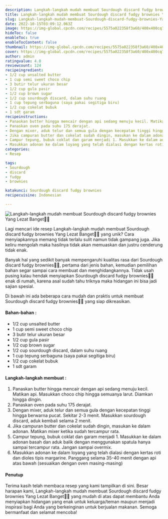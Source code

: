 ```yaml
---
description: Langkah-langkah mudah membuat Sourdough discard fudgy brownies Yang Lezat Banget"
title: Langkah-langkah mudah membuat Sourdough discard fudgy brownies Yang Lezat Banget
slug: Langkah-langkah-mudah-membuat-Sourdough-discard-fudgy-brownies-Yang-Lezat-Banget
date: 2022-10-15T03:09:12.063Z
image: https://img-global.cpcdn.com/recipes/5575a022358f3a60/400x400cq70/photo.jpg
hideToc: false
enableToc: true
enableTocContent: false
thumbnail: https://img-global.cpcdn.com/recipes/5575a022358f3a60/400x400cq70/photo.jpg
cover: https://img-global.cpcdn.com/recipes/5575a022358f3a60/400x400cq70/photo.jpg
author: admin
ratingvalue: 4.8
reviewcount: 124
recipeingredient:
- 1/2 cup unsalted butter
- 1 cup semi sweet choco chip
- 3 butir telur ukuran besar
- 1/2 cup gula pasir
- 1/2 cup brown sugar
- 1/2 cup sourdough discard, dalam suhu ruang
- 1 cup tepung serbaguna (saya pakai segitiga biru)
- 1/2 cup cokelat bubuk
- 1 sdt garam
recipeinstructions:
- Panaskan butter hingga mencair dengan api sedang menuju kecil. Matikan api. Masukkan choco chip hingga semuanya larut. Diamkan hingga dingin.
- Panaskan oven pada suhu 175 derajat.
- Dengan mixer, aduk telur dan semua gula dengan kecepatan tinggi hingga berwarna pucat. Sekitar 2-3 menit. Masukkan sourdough discard, aduk kembali selama 2 menit.
- Jika campuran butter dan cokelat sudah dingin, masukan ke dalam adonan. Matikan mixer ketika sudah tercampur rata.
- Campur tepung, bubuk coklat dan garam menjadi 1. Masukkan ke dalam adonan basah dan aduk balik dengan menggunakan spatula hanya sampai tercampur rata. Jangan sampai overmix.
- Masukkan adonan ke dalam loyang yang telah dialasi dengan kertas roti dan dioles tipis margarine. Panggang selama 35-40 menit dengan api atas bawah (sesuaikan dengan oven masing-masing)
categories:
- Resep

tags:
- Sourdough
- discard
- fudgy
- brownies

katakunci: Sourdough discard fudgy brownies
recipecuisine: Indonesian

---
```


![Langkah-langkah mudah membuat Sourdough discard fudgy brownies Yang Lezat Banget👩‍🍳](https://img-global.cpcdn.com/recipes/5575a022358f3a60/400x400cq70/photo.jpg)

Lagi mencari ide resep Langkah-langkah mudah membuat Sourdough discard fudgy brownies Yang Lezat Banget👩‍🍳 yang unik? Cara menyiapkannya memang tidak terlalu sulit namun tidak gampang juga. Jika keliru mengolah maka hasilnya tidak akan memuaskan dan justru cenderung tidak enak.

Banyak hal yang sedikit banyak mempengaruhi kualitas rasa dari Sourdough discard fudgy brownies👩‍🍳, pertama dari jenis bahan, kemudian pemilihan bahan segar sampai cara membuat dan menghidangkannya. Tidak usah pusing kalau hendak menyiapkan Sourdough discard fudgy brownies👩‍🍳 enak di rumah, karena asal sudah tahu triknya maka hidangan ini bisa jadi sajian spesial.

Di bawah ini ada beberapa cara mudah dan praktis untuk membuat Sourdough discard fudgy brownies👩‍🍳 yang siap dikreasikan.

<!--inarticleads1-->

#### Bahan-bahan :

- 1/2 cup unsalted butter
- 1 cup semi sweet choco chip
- 3 butir telur ukuran besar
- 1/2 cup gula pasir
- 1/2 cup brown sugar
- 1/2 cup sourdough discard, dalam suhu ruang
- 1 cup tepung serbaguna (saya pakai segitiga biru)
- 1/2 cup cokelat bubuk
- 1 sdt garam

<!--inarticleads2-->

#### Langkah-langkah membuat :

1. Panaskan butter hingga mencair dengan api sedang menuju kecil. Matikan api. Masukkan choco chip hingga semuanya larut. Diamkan hingga dingin.
1. Panaskan oven pada suhu 175 derajat.
1. Dengan mixer, aduk telur dan semua gula dengan kecepatan tinggi hingga berwarna pucat. Sekitar 2-3 menit. Masukkan sourdough discard, aduk kembali selama 2 menit.
1. Jika campuran butter dan cokelat sudah dingin, masukan ke dalam adonan. Matikan mixer ketika sudah tercampur rata.
1. Campur tepung, bubuk coklat dan garam menjadi 1. Masukkan ke dalam adonan basah dan aduk balik dengan menggunakan spatula hanya sampai tercampur rata. Jangan sampai overmix.
1. Masukkan adonan ke dalam loyang yang telah dialasi dengan kertas roti dan dioles tipis margarine. Panggang selama 35-40 menit dengan api atas bawah (sesuaikan dengan oven masing-masing)

#### Penutup

Terima kasih telah membaca resep yang kami tampilkan di sini. Besar harapan kami, Langkah-langkah mudah membuat Sourdough discard fudgy brownies Yang Lezat Banget👩‍🍳 yang mudah di atas dapat membantu Anda menyiapkan hidangan yang enak untuk keluarga/teman maupun menjadi inspirasi bagi Anda yang berkeinginan untuk berjualan makanan. Semoga bermanfaat dan selamat mencoba!